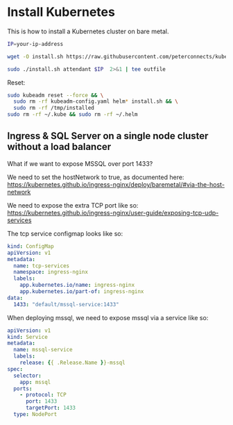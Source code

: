 # Install Kubernetes

This is how to install a Kubernetes cluster on bare metal.

```sh
IP=your-ip-address

wget -O install.sh https://raw.githubusercontent.com/peterconnects/kubernetes-scripts/master/install2.sh && chmod u=rwx install.sh

sudo ./install.sh attendant $IP  2>&1 | tee outfile
```

Reset:

```sh
sudo kubeadm reset --force && \
  sudo rm -rf kubeadm-config.yaml helm* install.sh && \
  sudo rm -rf /tmp/installed
sudo rm -rf ~/.kube && sudo rm -rf ~/.helm
```

## Ingress & SQL Server on a single node cluster without a load balancer

What if we want to expose MSSQL over port 1433?

We need to set the hostNetwork to true, as documented here:  
https://kubernetes.github.io/ingress-nginx/deploy/baremetal/#via-the-host-network

We need to expose the extra TCP port like so:  
https://kubernetes.github.io/ingress-nginx/user-guide/exposing-tcp-udp-services

The tcp service configmap looks like so:

```yaml
kind: ConfigMap
apiVersion: v1
metadata:
  name: tcp-services
  namespace: ingress-nginx
  labels:
    app.kubernetes.io/name: ingress-nginx
    app.kubernetes.io/part-of: ingress-nginx
data:
  1433: "default/mssql-service:1433"
```

When deploying mssql, we need to expose mssql via a service like so:

```yaml
apiVersion: v1
kind: Service
metadata:
  name: mssql-service
  labels:
    release: {{ .Release.Name }}-mssql
spec:
  selector:
    app: mssql
  ports:
    - protocol: TCP
      port: 1433
      targetPort: 1433
  type: NodePort

```
